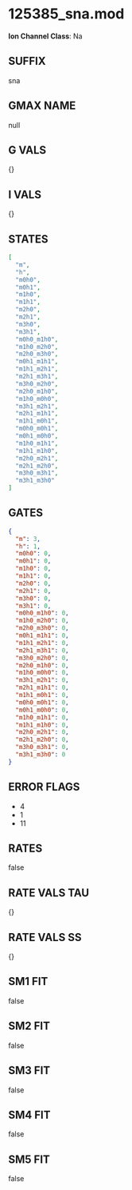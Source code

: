# 125385_sna.mod

**Ion Channel Class**: Na

## SUFFIX

sna

## GMAX NAME

null

## G VALS

{}

## I VALS

{}

## STATES

```json
[
  "m",
  "h",
  "m0h0",
  "m0h1",
  "m1h0",
  "m1h1",
  "m2h0",
  "m2h1",
  "m3h0",
  "m3h1",
  "m0h0_m1h0",
  "m1h0_m2h0",
  "m2h0_m3h0",
  "m0h1_m1h1",
  "m1h1_m2h1",
  "m2h1_m3h1",
  "m3h0_m2h0",
  "m2h0_m1h0",
  "m1h0_m0h0",
  "m3h1_m2h1",
  "m2h1_m1h1",
  "m1h1_m0h1",
  "m0h0_m0h1",
  "m0h1_m0h0",
  "m1h0_m1h1",
  "m1h1_m1h0",
  "m2h0_m2h1",
  "m2h1_m2h0",
  "m3h0_m3h1",
  "m3h1_m3h0"
]
```

## GATES

```json
{
  "m": 3,
  "h": 1,
  "m0h0": 0,
  "m0h1": 0,
  "m1h0": 0,
  "m1h1": 0,
  "m2h0": 0,
  "m2h1": 0,
  "m3h0": 0,
  "m3h1": 0,
  "m0h0_m1h0": 0,
  "m1h0_m2h0": 0,
  "m2h0_m3h0": 0,
  "m0h1_m1h1": 0,
  "m1h1_m2h1": 0,
  "m2h1_m3h1": 0,
  "m3h0_m2h0": 0,
  "m2h0_m1h0": 0,
  "m1h0_m0h0": 0,
  "m3h1_m2h1": 0,
  "m2h1_m1h1": 0,
  "m1h1_m0h1": 0,
  "m0h0_m0h1": 0,
  "m0h1_m0h0": 0,
  "m1h0_m1h1": 0,
  "m1h1_m1h0": 0,
  "m2h0_m2h1": 0,
  "m2h1_m2h0": 0,
  "m3h0_m3h1": 0,
  "m3h1_m3h0": 0
}
```

## ERROR FLAGS

- 4
- 1
- 11

## RATES

false

## RATE VALS TAU

{}

## RATE VALS SS

{}

## SM1 FIT

false

## SM2 FIT

false

## SM3 FIT

false

## SM4 FIT

false

## SM5 FIT

false
